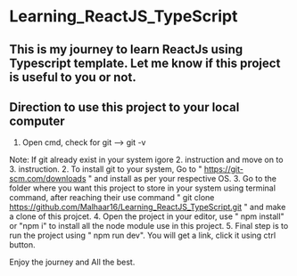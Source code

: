 # Learning_ReactJS_TypeScript

## This is my journey to learn ReactJs using Typescript template. Let me know if this project is useful to you or not.

## Direction to use this project to your local computer
1. Open cmd, check for git --> git -v

Note: If git already exist in your system igore 2. instruction and move on to 3. instruction.
2. To install git to your system, Go to " https://git-scm.com/downloads " and install as per your respective OS.
3. Go to the folder where you want this project to store in your system using terminal command, after reaching their use command " git clone https://github.com/Malhaar16/Learning_ReactJS_TypeScript.git " and make a clone of this projcet.
4. Open the project in your editor, use " npm install" or "npm i" to install all the node module use in this project.
5. Final step is to run the project using " npm run dev". You will get a link, click it using ctrl button.

Enjoy the journey and All the best.
